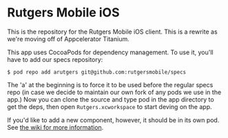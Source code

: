 # Rutgers Mobile iOS

This is the repository for the Rutgers Mobile iOS client. This is a rewrite as
we're moving off of Appcelerator Titanium.

This app uses CocoaPods for dependency management. To use it, you'll have to
add our specs repository:

    $ pod repo add arutgers git@github.com:rutgersmobile/specs

The 'a' at the beginning is to force it to be used before the regular specs
repo (in case we decide to maintain our own fork of any pods we use in the app.)
Now you can clone the source and type pod in the app directory to get the
deps, then open `Rutgers.xcworkspace` to start deving on the app.

If you'd like to add a new component, however, it should be in its own pod.
See [the wiki for more information](https://github.com/rutgersmobile/ios-client/wiki/Component-Spec).
